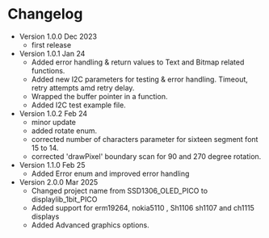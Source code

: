 # Changelog

* Version 1.0.0 Dec 2023
	* first release
* Version 1.0.1 Jan 24
	* Added error handling & return values to Text and 
		Bitmap related functions.
	* Added new I2C parameters for testing & error handling. 
		Timeout, retry attempts amd retry delay.
	* Wrapped the buffer pointer in a function.
	* Added I2C test example file. 
* Version 1.0.2 Feb 24
	* minor update
	* added rotate enum.
	* corrected number of characters parameter for sixteen segment font 15 to 14.
	* corrected 'drawPixel' boundary scan for 90 and 270 degree rotation. 
* Version 1.1.0 Feb 25
	* Added Error enum and improved error handling 
* Version 2.0.0 Mar 2025
	* Changed project name from SSD1306_OLED_PICO to displaylib_1bit_PICO
	* Added support for erm19264, nokia5110 , Sh1106 sh1107 and ch1115 displays
	* Added Advanced graphics options.
